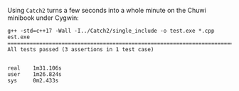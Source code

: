 Using `Catch2` turns a few seconds into a whole minute on the Chuwi minibook under Cygwin:

```
g++ -std=c++17 -Wall -I../Catch2/single_include -o test.exe *.cpp
est.exe
===============================================================================
All tests passed (3 assertions in 1 test case)


real    1m31.106s
user    1m26.824s
sys     0m2.433s
```
